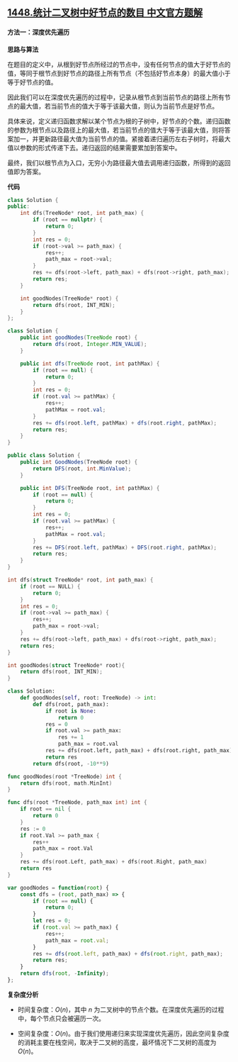 ## [1448.统计二叉树中好节点的数目 中文官方题解](https://leetcode.cn/problems/count-good-nodes-in-binary-tree/solutions/100000/tong-ji-er-cha-shu-zhong-hao-jie-dian-de-dqtl)
#### 方法一：深度优先遍历

**思路与算法**

在题目的定义中，从根到好节点所经过的节点中，没有任何节点的值大于好节点的值，等同于根节点到好节点的路径上所有节点（不包括好节点本身）的最大值小于等于好节点的值。

因此我们可以在深度优先遍历的过程中，记录从根节点到当前节点的路径上所有节点的最大值，若当前节点的值大于等于该最大值，则认为当前节点是好节点。

具体来说，定义递归函数求解以某个节点为根的子树中，好节点的个数。递归函数的参数为根节点以及路径上的最大值，若当前节点的值大于等于该最大值，则将答案加一，并更新路径最大值为当前节点的值。紧接着递归遍历左右子树时，将最大值以参数的形式传递下去。递归返回的结果需要累加到答案中。

最终，我们以根节点为入口，无穷小为路径最大值去调用递归函数，所得到的返回值即为答案。

**代码**

```C++ [sol1-C++]
class Solution {
public:
    int dfs(TreeNode* root, int path_max) {
        if (root == nullptr) {
            return 0;
        }
        int res = 0;
        if (root->val >= path_max) {
            res++;
            path_max = root->val;
        }
        res += dfs(root->left, path_max) + dfs(root->right, path_max);
        return res;
    }

    int goodNodes(TreeNode* root) {
        return dfs(root, INT_MIN);
    }
};
```

```Java [sol1-Java]
class Solution {
    public int goodNodes(TreeNode root) {
        return dfs(root, Integer.MIN_VALUE);
    }

    public int dfs(TreeNode root, int pathMax) {
        if (root == null) {
            return 0;
        }
        int res = 0;
        if (root.val >= pathMax) {
            res++;
            pathMax = root.val;
        }
        res += dfs(root.left, pathMax) + dfs(root.right, pathMax);
        return res;
    }
}
```

```C# [sol1-C#]
public class Solution {
    public int GoodNodes(TreeNode root) {
        return DFS(root, int.MinValue);
    }

    public int DFS(TreeNode root, int pathMax) {
        if (root == null) {
            return 0;
        }
        int res = 0;
        if (root.val >= pathMax) {
            res++;
            pathMax = root.val;
        }
        res += DFS(root.left, pathMax) + DFS(root.right, pathMax);
        return res;
    }
}
```

```C [sol1-C]
int dfs(struct TreeNode* root, int path_max) {
    if (root == NULL) {
        return 0;
    }
    int res = 0;
    if (root->val >= path_max) {
        res++;
        path_max = root->val;
    }
    res += dfs(root->left, path_max) + dfs(root->right, path_max);
    return res;
}

int goodNodes(struct TreeNode* root){
    return dfs(root, INT_MIN);
}
```

```Python [sol1-Python3]
class Solution:
    def goodNodes(self, root: TreeNode) -> int:
        def dfs(root, path_max):
            if root is None:
                return 0
            res = 0
            if root.val >= path_max:
                res += 1
                path_max = root.val
            res += dfs(root.left, path_max) + dfs(root.right, path_max)
            return res
        return dfs(root, -10**9)
```

```Go [sol1-Go]
func goodNodes(root *TreeNode) int {
    return dfs(root, math.MinInt)
}

func dfs(root *TreeNode, path_max int) int {
    if root == nil {
        return 0
    }
    res := 0
    if root.Val >= path_max {
        res++
        path_max = root.Val
    }
    res += dfs(root.Left, path_max) + dfs(root.Right, path_max)
    return res
}
```

```JavaScript [sol1-JavaScript]
var goodNodes = function(root) {
    const dfs = (root, path_max) => {
        if (root == null) {
            return 0;
        }
        let res = 0;
        if (root.val >= path_max) {
            res++;
            path_max = root.val;
        }
        res += dfs(root.left, path_max) + dfs(root.right, path_max);
        return res;
    }
    return dfs(root, -Infinity);
};
```

**复杂度分析**

- 时间复杂度：$O(n)$，其中 $n$ 为二叉树中的节点个数。在深度优先遍历的过程中，每个节点只会被遍历一次。

- 空间复杂度：$O(n)$。由于我们使用递归来实现深度优先遍历，因此空间复杂度的消耗主要在栈空间，取决于二叉树的高度，最坏情况下二叉树的高度为 $O(n)$。